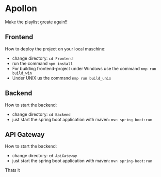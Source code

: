 # Apollon
Make the playlist greate again!!



## Frontend
How to deploy the project on your local maschine: 

- change directory: `cd Frontend` 
- run the command `npm install` 
- For building frontend-project under Windows use the command `nmp run build_win`
- Under UNIX us the command `nmp run build_unix`


## Backend
How to start the backend:

- change directory: `cd Backend` 
- just start the spring boot application with maven: `mvn spring-boot:run` 

## API Gateway
How to start the backend:

- change directory: `cd ApiGateway` 
- just start the spring boot application with maven: `mvn spring-boot:run` 

Thats it
